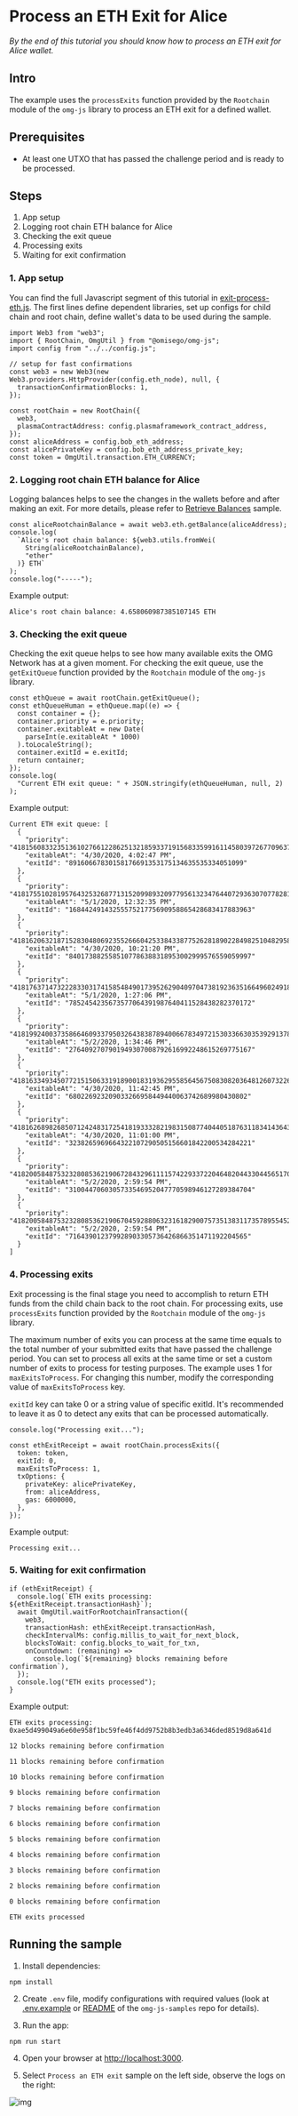 # Process an ETH Exit for Alice

_By the end of this tutorial you should know how to process an ETH exit for Alice wallet._

## Intro

The example uses the `processExits` function provided by the `Rootchain` module of the `omg-js` library to process an ETH exit for a defined wallet.

## Prerequisites

- At least one UTXO that has passed the challenge period and is ready to be processed.

## Steps

1. App setup
2. Logging root chain ETH balance for Alice
3. Checking the exit queue
4. Processing exits
5. Waiting for exit confirmation

### 1. App setup

You can find the full Javascript segment of this tutorial in [exit-process-eth.js](./exit-process-eth.js). The first lines define dependent libraries, set up configs for child chain and root chain, define wallet's data to be used during the sample.

```
import Web3 from "web3";
import { RootChain, OmgUtil } from "@omisego/omg-js";
import config from "../../config.js";

// setup for fast confirmations
const web3 = new Web3(new Web3.providers.HttpProvider(config.eth_node), null, {
  transactionConfirmationBlocks: 1,
});

const rootChain = new RootChain({
  web3,
  plasmaContractAddress: config.plasmaframework_contract_address,
});
const aliceAddress = config.bob_eth_address;
const alicePrivateKey = config.bob_eth_address_private_key;
const token = OmgUtil.transaction.ETH_CURRENCY;
```

### 2. Logging root chain ETH balance for Alice

Logging balances helps to see the changes in the wallets before and after making an exit. For more details, please refer to [Retrieve Balances](../01-balances/README.md) sample.

```
const aliceRootchainBalance = await web3.eth.getBalance(aliceAddress);
console.log(
  `Alice's root chain balance: ${web3.utils.fromWei(
    String(aliceRootchainBalance),
    "ether"
  )} ETH`
);
console.log("-----");
```

Example output:

```
Alice's root chain balance: 4.658060987385107145 ETH
```

### 3. Checking the exit queue

Checking the exit queue helps to see how many available exits the OMG Network has at a given moment. For checking the exit queue, use the `getExitQueue` function provided by the `Rootchain` module of the `omg-js` library.

```
const ethQueue = await rootChain.getExitQueue();
const ethQueueHuman = ethQueue.map((e) => {
  const container = {};
  container.priority = e.priority;
  container.exitableAt = new Date(
    parseInt(e.exitableAt * 1000)
  ).toLocaleString();
  container.exitId = e.exitId;
  return container;
});
console.log(
  "Current ETH exit queue: " + JSON.stringify(ethQueueHuman, null, 2)
);
```

Example output:

```
Current ETH exit queue: [
  {
    "priority": "41815608332351361027661228625132185933719156833599161145803972677096377627",
    "exitableAt": "4/30/2020, 4:02:47 PM",
    "exitId": "89160667830158176691353175134635535334051099"
  },
  {
    "priority": "41817551028195764325326877131520998932097795613234764407293630707782817083",
    "exitableAt": "5/1/2020, 12:32:35 PM",
    "exitId": "1684424914325557521775690958865428683417883963"
  },
  {
    "priority": "41816206321871528304806923552666042533843387752628189022849825104829580317",
    "exitableAt": "4/30/2020, 10:21:20 PM",
    "exitId": "8401738825585107786388318953002999576559059997"
  },
  {
    "priority": "41817637147322283303174158548490173952629040970473819236351664960249183356",
    "exitableAt": "5/1/2020, 1:27:06 PM",
    "exitId": "7852454235673577064391987640411528438282370172"
  },
  {
    "priority": "41819924003735866460933795032643838789400667834972153033663035392913782591",
    "exitableAt": "5/2/2020, 1:34:46 PM",
    "exitId": "2764092707901949307008792616992248615269775167"
  },
  {
    "priority": "41816334934507721515063319189001831936295585645675083082036481260732266962",
    "exitableAt": "4/30/2020, 11:42:45 PM",
    "exitId": "680226923209033266958449440063742689980430802"
  },
  {
    "priority": "41816268982685071242483172541819333282198315087740440518763118341436438461",
    "exitableAt": "4/30/2020, 11:01:00 PM",
    "exitId": "3238265969664322107290505156601842200534284221"
  },
  {
    "priority": "41820058487532328085362190672843296111157422933722046482044330445651705600",
    "exitableAt": "5/2/2020, 2:59:54 PM",
    "exitId": "3100447060305733546952047770598946127289384704"
  },
  {
    "priority": "41820058487532328085362190670459288063231618290075735138311735789554525461",
    "exitableAt": "5/2/2020, 2:59:54 PM",
    "exitId": "716439012379928903305736426866351471192204565"
  }
]
```

### 4. Processing exits

Exit processing is the final stage you need to accomplish to return ETH funds from the child chain back to the root chain. For processing exits, use `processExits` function provided by the `Rootchain` module of the `omg-js` library.

The maximum number of exits you can process at the same time equals to the total number of your submitted exits that have passed the challenge period. You can set to process all exits at the same time or set a custom number of exits to process for testing purposes. The example uses 1 for `maxExitsToProcess`. For changing this number, modify the corresponding value of `maxExitsToProcess` key.

`exitId` key can take 0 or a string value of specific exitId. It's recommended to leave it as 0 to detect any exits that can be processed automatically.

```
console.log("Processing exit...");

const ethExitReceipt = await rootChain.processExits({
  token: token,
  exitId: 0,
  maxExitsToProcess: 1,
  txOptions: {
    privateKey: alicePrivateKey,
    from: aliceAddress,
    gas: 6000000,
  },
});

```

Example output:

```
Processing exit...
```

### 5. Waiting for exit confirmation

```
if (ethExitReceipt) {
  console.log(`ETH exits processing: ${ethExitReceipt.transactionHash}`);
  await OmgUtil.waitForRootchainTransaction({
    web3,
    transactionHash: ethExitReceipt.transactionHash,
    checkIntervalMs: config.millis_to_wait_for_next_block,
    blocksToWait: config.blocks_to_wait_for_txn,
    onCountdown: (remaining) =>
      console.log(`${remaining} blocks remaining before confirmation`),
  });
  console.log("ETH exits processed");
}
```

Example output:

```
ETH exits processing: 0xae5d499049a6e60e958f1bc59fe46f4dd9752b8b3edb3a6346ded8519d8a641d

12 blocks remaining before confirmation

11 blocks remaining before confirmation

10 blocks remaining before confirmation

9 blocks remaining before confirmation

7 blocks remaining before confirmation

6 blocks remaining before confirmation

5 blocks remaining before confirmation

4 blocks remaining before confirmation

3 blocks remaining before confirmation

2 blocks remaining before confirmation

0 blocks remaining before confirmation

ETH exits processed
```

## Running the sample

1. Install dependencies:

```
npm install
```

2. Create `.env` file, modify configurations with required values (look at [.env.example](../../.env.example) or [README](../../README.md) of the `omg-js-samples` repo for details).

3. Run the app:

```
npm run start
```

4. Open your browser at [http://localhost:3000](http://localhost:3000).

5. Select `Process an ETH exit` sample on the left side, observe the logs on the right:

![img](../assets/images/12.png)
